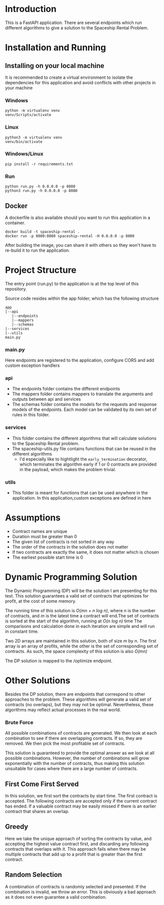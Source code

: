# Introduction
This is a FastAPI application. There are several endpoints which run different algorithms to give a solution to the Spaceship Rental Problem.

# Installation and Running
## Installing on your local machine
It is recommended to create a virtual environment to isolate the dependencies for this application and avoid conflicts with other projects in your machine

### Windows
```
python -m virtualenv venv
venv/Scripts/activate
```

### Linux
```
python3 -m virtualenv venv
venv/bin/activate
```

### Windows/Linux
`pip install -r requirements.txt`

### Run
``` 
python run.py -h 0.0.0.0 -p 8080
python3 run.py -h 0.0.0.0 -p 8080 
```

## Docker
A dockerfile is also available should you want to run this application in a container.
```
docker build -t spaceship-rental .
docker run -p 8080:8080 spaceship-rental -H 0.0.0.0 -p 8080
```

After building the image, you can share it with others so they won't have to re-build it to run the application.

# Project Structure
The entry point (run.py) to the application is at the top level of this repository.

Source code resides within the app folder, which has the following structure
```
app
|--api
   |--endpoints
   |--mappers
   |--schemas
|--services
|--utils
main.py
```

### **main.py**
Here endpoints are registered to the application, configure CORS and add custom exception handlers

### **api**
- The endpoints folder contains the different endpoints
- The mappers folder contains mappers to translate the arguments and outputs between api and services
- The schemas folder contains the models for the requests and response models of the endpoints. Each model can be validated by its own set of rules in this folder.

### **services**
- This folder contains the different algorithms that will calculate solutions to the Spaceship Rental problem.
- The spaceship-utils.py file contains functions that can be reused in the different algorithms
  - I'd especially like to hightlight the `early_termination` decorator, which terminates the algorithm early if 1 or 0 contracts are provided in the payload, which makes the problem trivial.

### **utils**
- This folder is meant for functions that can be used anywhere in the application. In this application,custom exceptions are defined in here

# Assumptions
- Contract names are unique
- Duration must be greater than 0
- The given list of contracts is not sorted in any way
- The order of the contracts in the solution does not matter
- If two contracts are exactly the same, it does not matter which is chosen
- The earliest possible start time is 0


# Dynamic Programming Solution
The Dynamic Programming (DP) will be the solution I am presenting for this test. This solution guarantees a valid set of contracts that optimizes for profit, at the cost of some memory.

The running time of this solution is *O(mn + n log n)*, where *n* is the number of contracts, and *m* is the latest time a contract will end.The set of contracts is sorted at the start of the algorithm, running at *O(n log n)* time The comparisons and calculation done in each iteration are simple and will run in constant time. 

Two 2D arrays are maintained in this solution, both of size *m* by *n*.
The first array is an array of profits, while the other is the set of corresponding set of contracts. As such, the space complexity of this solution is also *O(mn)*

The DP solution is mapped to the /optimize endpoint.

# Other Solutions
Besides the DP solution, there are endpoints that correspond to other approaches to the problem. These algorithms will generate a valid set of contracts (no overlaps), but they may not be optimal. Nevertheless, these algorithms may reflect actual processes in the real world.
### **Brute Force**
All possible combinations of contracts are generated. We then look at each combination to see if there are overlapping contracts. If so, they are removed. We then pick the most profitable set of contracts.

This solution is guaranteed to provide the optimal answer as we look at all possible combinations. However, the number of combinations will grow exponentially with the number of contracts, thus making this solution unsuitable for cases where there are a large number of contracts.

## **First Come First Served**
In this solution, we first sort the contracts by start time. The first contract is accepted. The following contracts are accepted only if the current contract has ended. If a valuable contract may be easily missed if there is an earlier contract that shares an overlap.

## **Greedy**
Here we take the unique approach of sorting the contracts by value, and accepting the highest value contract first, and discarding any following contracts that overlaps with it. This approach fails when there may be multiple contracts that add up to a profit that is greater than the first contract.

## **Random Selection**
A combination of contracts is randomly selected and presented. If the combination is invalid, we throw an error. This is obviously a bad approach as it does not even guarantee a valid combination.
